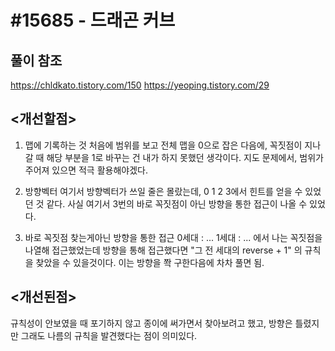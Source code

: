 # #15685 - 드래곤 커브

## 풀이 참조
https://chldkato.tistory.com/150
https://yeoping.tistory.com/29

## <개선할점>
1. 맵에 기록하는 것
처음에 범위를 보고 전체 맵을 0으로 잡은 다음에,
꼭짓점이 지나갈 때 해당 부분을 1로 바꾸는 건 내가 하지 못했던 생각이다.
지도 문제에서, 범위가 주어져 있으면 적극 활용해야겠다.


2. 방향벡터
여기서 방향벡터가 쓰일 줄은 몰랐는데,
0 1 2 3에서 힌트를 얻을 수 있었던 것 같다.
사실 여기서 3번의 바로 꼭짓점이 아닌 방향을 통한 접근이 나올 수 있었다.


3. 바로 꼭짓점 찾는게아닌 방향을 통한 접근
0세대 : ...
1세대 : ...
에서 나는 꼭짓점을 나열해 접근했었는데
방향을 통해 접근했다면 "그 전 세대의 reverse + 1" 의 규칙을 찾았을 수 있을것이다.
이는 방향을 쫙 구한다음에
차차 풀면 됨.


## <개선된점>
규칙성이 안보였을 때 포기하지 않고 
종이에 써가면서 찾아보려고 했고, 
방향은 틀렸지만 그래도 나름의 규칙을 발견했다는 점이 의미있다.